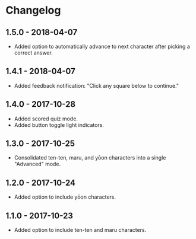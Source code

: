 # Changelog

## 1.5.0 - 2018-04-07
- Added option to automatically advance to next character after picking a correct answer.

## 1.4.1 - 2018-04-07
- Added feedback notification: "Click any square below to continue."

## 1.4.0 - 2017-10-28
- Added scored quiz mode.
- Added button toggle light indicators.

## 1.3.0 - 2017-10-25
- Consolidated ten-ten, maru, and yōon characters into a single "Advanced" mode.

## 1.2.0 - 2017-10-24
- Added option to include yōon characters.

## 1.1.0 - 2017-10-23
- Added option to include ten-ten and maru characters.
